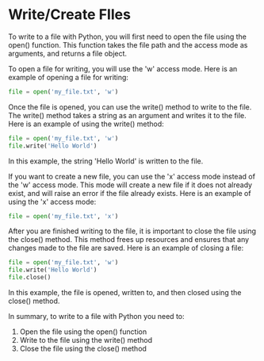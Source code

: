 # Write/Create FIles

To write to a file with Python, you will first need to open the file using the open() function. This function takes the file path and the access mode as arguments, and returns a file object.

To open a file for writing, you will use the 'w' access mode. Here is an example of opening a file for writing:

```python
file = open('my_file.txt', 'w')
```

Once the file is opened, you can use the write() method to write to the file. The write() method takes a string as an argument and writes it to the file. Here is an example of using the write() method:

```python
file = open('my_file.txt', 'w')
file.write('Hello World')
```

In this example, the string 'Hello World' is written to the file.

If you want to create a new file, you can use the 'x' access mode instead of the 'w' access mode. This mode will create a new file if it does not already exist, and will raise an error if the file already exists. Here is an example of using the 'x' access mode:

```python
file = open('my_file.txt', 'x')
```

After you are finished writing to the file, it is important to close the file using the close() method. This method frees up resources and ensures that any changes made to the file are saved. Here is an example of closing a file:

```python
file = open('my_file.txt', 'w')
file.write('Hello World')
file.close()
```

In this example, the file is opened, written to, and then closed using the close() method.

In summary, to write to a file with Python you need to:

1. Open the file using the open() function
2. Write to the file using the write() method
3. Close the file using the close() method
